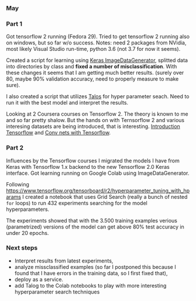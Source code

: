 ### May


### Part 1
 Got tensorflow 2 running (Fedora 29). Tried to get tensorflow 2 running also on windows, but so far w/o success. 
 Notes: need 2 packages from NVidia, most likely Visual Studio run-time, python 3.6 (not 3.7 for now it seems). 
 
 Created a script for learning using [Keras ImageDataGenerator](https://keras.io/preprocessing/image/), splitted data into directories by class and **fixed a number of misclassification**.
 With these changes it seems that I am getting much better results. (surely over 80, maybe 90% validation accuracy, need to properly measure to make sure).
 
 I also created a script that utilizes [Talos](https://github.com/autonomio/talos) for hyper parameter seach.
 Need to run it with the best model and interpret the results.
 
 Looking at 2 Coursera courses on Tensorflow 2. The theory is known to me and so far pretty shalow. But the hands on
 with Ternsorflow 2 and various interesing datasets are being introduced, that is interesting.
 [Introduction Tensorflow](https://www.coursera.org/learn/introduction-tensorflow/home/welcome) 
 and [Conv nets with Tensorflow](https://www.coursera.org/learn/convolutional-neural-networks-tensorflow/home/welcome).

### Part 2
 Influences by the Tensorflow courses I migrated the models I have from Keras with Tensorflow 1.x backend to the new Tensorflow 2.0 Keras interface. Got learning running on Google Colab using ImageDataGenerator.
 
Following https://www.tensorflow.org/tensorboard/r2/hyperparameter_tuning_with_hparams I created a notebook that uses Grid Search (really a bunch of nested `for` loops) to run 432 experiments searching for the model hyperparameters.

The experiments showed that with the 3.500 training examples verious (parametrized) versions of the model can get above 80% test accuracy in under 20 epochs.


### Next steps

 - Interpret results from latest experiments,
 - analyze missclassified examples (so far I postponed this because I found that I have errors in the training data, so I first fixed that),
 - deploy as a service.
 - add Talog to the Colab notebooks to play with more interesting hyperparameter search techniques
